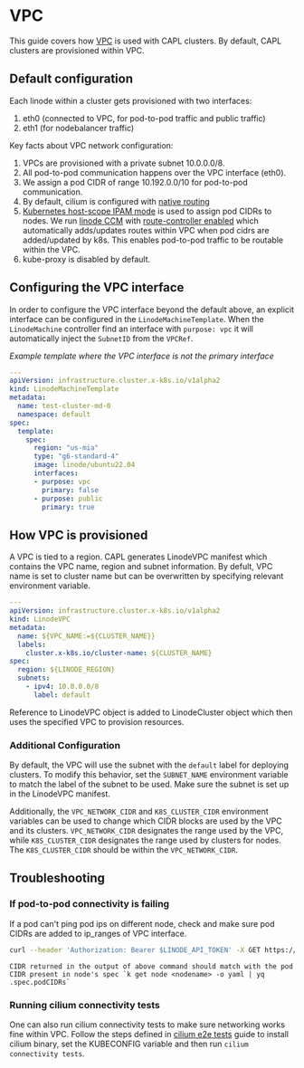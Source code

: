# VPC

This guide covers how [VPC](https://www.linode.com/docs/products/networking/vpc/) is used with CAPL clusters. By default, CAPL clusters are provisioned within VPC.

## Default configuration
Each linode within a cluster gets provisioned with two interfaces:
1. eth0 (connected to VPC, for pod-to-pod traffic and public traffic)
2. eth1 (for nodebalancer traffic)

Key facts about VPC network configuration:
1. VPCs are provisioned with a private subnet 10.0.0.0/8.
2. All pod-to-pod communication happens over the VPC interface (eth0).
3. We assign a pod CIDR of range 10.192.0.0/10 for pod-to-pod communication.
3. By default, cilium is configured with [native routing](https://docs.cilium.io/en/stable/network/concepts/routing/#native-routing)
4. [Kubernetes host-scope IPAM mode](https://docs.cilium.io/en/stable/network/concepts/ipam/kubernetes/) is used to assign pod CIDRs to nodes. We run [linode CCM](https://github.com/linode/linode-cloud-controller-manager) with [route-controller enabled](https://github.com/linode/linode-cloud-controller-manager?tab=readme-ov-file#routes) which automatically adds/updates routes within VPC when pod cidrs are added/updated by k8s. This enables pod-to-pod traffic to be routable within the VPC.
5. kube-proxy is disabled by default.


## Configuring the VPC interface
In order to configure the VPC interface beyond the default above, an explicit interface can be configured in the `LinodeMachineTemplate`.
When the `LinodeMachine` controller find an interface with `purpose: vpc` it will automatically inject the `SubnetID` from the
`VPCRef`. 

_Example template where the VPC interface is not the primary interface_
```yaml
---
apiVersion: infrastructure.cluster.x-k8s.io/v1alpha2
kind: LinodeMachineTemplate
metadata:
  name: test-cluster-md-0
  namespace: default
spec:
  template:
    spec:
      region: "us-mia"
      type: "g6-standard-4"
      image: linode/ubuntu22.04
      interfaces:
      - purpose: vpc
        primary: false
      - purpose: public
        primary: true
```
## How VPC is provisioned
A VPC is tied to a region. CAPL generates LinodeVPC manifest which contains the VPC name, region and subnet information. By defult, VPC name is set to cluster name but can be overwritten by specifying relevant environment variable.

```yaml
---
apiVersion: infrastructure.cluster.x-k8s.io/v1alpha2
kind: LinodeVPC
metadata:
  name: ${VPC_NAME:=${CLUSTER_NAME}}
  labels:
    cluster.x-k8s.io/cluster-name: ${CLUSTER_NAME}
spec:
  region: ${LINODE_REGION}
  subnets:
    - ipv4: 10.0.0.0/8
      label: default
```

Reference to LinodeVPC object is added to LinodeCluster object which then uses the specified VPC to provision resources.

### Additional Configuration
By default, the VPC will use the subnet with the `default` label for deploying clusters. To modify this behavior, set the `SUBNET_NAME` environment variable to match the label of the subnet to be used. Make sure the subnet is set up in the LinodeVPC manifest.

Additionally, the `VPC_NETWORK_CIDR` and `K8S_CLUSTER_CIDR` environment variables can be used to change which CIDR blocks are used by the VPC and its clusters. `VPC_NETWORK_CIDR` designates the range used by the VPC, while `K8S_CLUSTER_CIDR` designates the range used by clusters for nodes. The `K8S_CLUSTER_CIDR` should be within the `VPC_NETWORK_CIDR`.

## Troubleshooting
### If pod-to-pod connectivity is failing
If a pod can't ping pod ips on different node, check and make sure pod CIDRs are added to ip_ranges of VPC interface.

```sh
curl --header 'Authorization: Bearer $LINODE_API_TOKEN' -X GET https://api.linode.com/v4/linode/instances/${LINODEID}/configs | jq .data[0].interfaces[].ip_ranges
```

```admonish note
CIDR returned in the output of above command should match with the pod CIDR present in node's spec `k get node <nodename> -o yaml | yq .spec.podCIDRs`
```

### Running cilium connectivity tests
One can also run cilium connectivity tests to make sure networking works fine within VPC. Follow the steps defined in [cilium e2e tests](https://docs.cilium.io/en/stable/contributing/testing/e2e/) guide to install cilium binary, set the KUBECONFIG variable and then run `cilium connectivity tests`.
